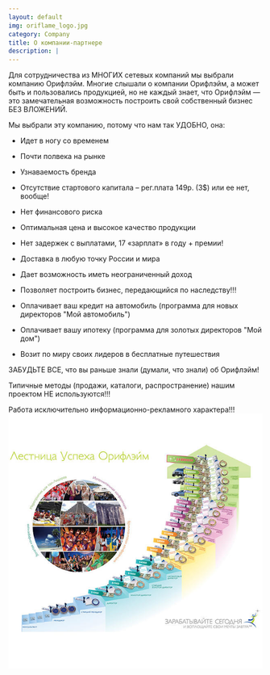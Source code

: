 ```yaml
---
layout: default
img: oriflame_logo.jpg
category: Company
title: О компании-партнере
description: |
---
```

Для сотрудничества из МНОГИХ сетевых компаний мы выбрали компанию Орифлэйм. Многие слышали о компании Орифлэйм, а может быть и пользовались продукцией, но не каждый знает, что Орифлэйм — это замечательная возможность построить свой собственный бизнес БЕЗ ВЛОЖЕНИЙ.
 
Мы выбрали эту компанию, потому что нам так УДОБНО, она:
 
- Идет в ногу со временем 
 
- Почти полвека на рынке
 
- Узнаваемость бренда
 
- Отсутствие стартового капитала – рег.плата 149р. (3$) или ее нет, вообще!
 
- Нет финансового риска
 
- Оптимальная цена и высокое качество продукции
 
- Нет задержек с выплатами, 17 «зарплат» в году + премии!
 
- Доставка в любую точку России и мира
 
- Дает возможность иметь неограниченный доход
 
- Позволяет построить бизнес, передающийся по наследству!!!
 
- Оплачивает ваш крeдит на автомобиль (программа для новых директоров "Мой автомобиль")
 
- Оплачивает вашу ипотеку (программа для золотых директоров "Мой дом")
 
- Возит по миру своих лидеров в бeсплатные путешествия
 
 
 
 
ЗАБУДЬТЕ ВСЕ, что вы раньше знали (думали, что знали) об Орифлэйм!
 
Типичные методы (продажи, каталоги, распространение) нашим проектом
НЕ используются!!!
 
Работа исключительно информационно-рекламного характера!!!
![](img/services/succes_stair.jpg)